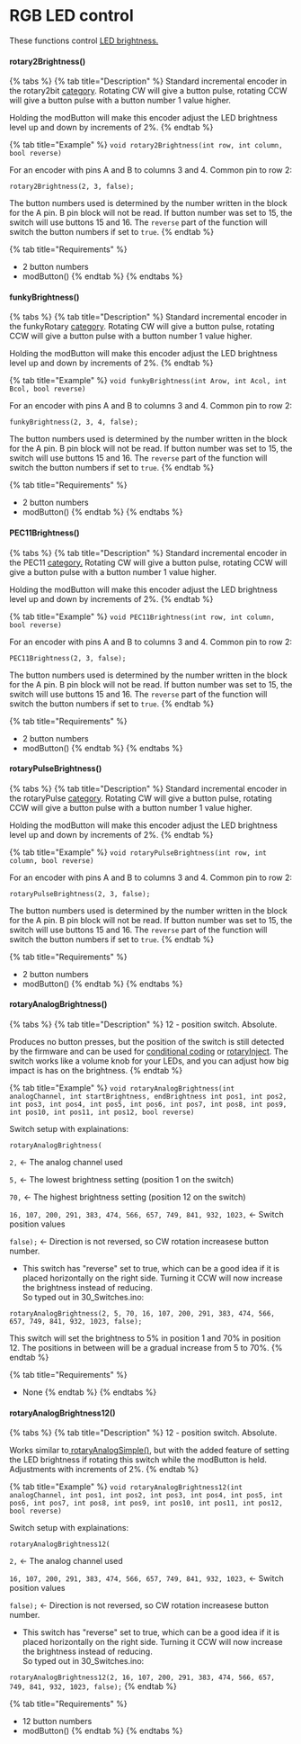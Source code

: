 # RGB LED control

These functions control [LED brightness.](../3.-coding/peripherals/leds-code-and-connection/firmware-control/brightness.md)

#### rotary2Brightness()

{% tabs %}
{% tab title="Description" %}
Standard incremental encoder in the rotary2bit [category](encoders/#rotary2bit). Rotating CW will give a button pulse, rotating CCW will give a button pulse with a button number 1 value higher.

Holding the modButton will make this encoder adjust the LED brightness level up and down by increments of 2%.&#x20;
{% endtab %}

{% tab title="Example" %}
`void rotary2Brightness(int row, int column, bool reverse)`

For an encoder with pins A and B to columns 3 and 4. Common pin to row 2:

`rotary2Brightness(2, 3, false);`

The button numbers used is determined by the number written in the block for the A pin. B pin block will not be read. If button number was set to 15, the switch will use buttons 15 and 16. The `reverse` part of the function will switch the button numbers if set to `true`.
{% endtab %}

{% tab title="Requirements" %}
* 2 button numbers
* modButton()
{% endtab %}
{% endtabs %}

#### funkyBrightness()

{% tabs %}
{% tab title="Description" %}
Standard incremental encoder in the funkyRotary [category](encoders/#funkyrotary). Rotating CW will give a button pulse, rotating CCW will give a button pulse with a button number 1 value higher.

Holding the modButton will make this encoder adjust the LED brightness level up and down by increments of 2%.&#x20;
{% endtab %}

{% tab title="Example" %}
`void funkyBrightness(int Arow, int Acol, int Bcol, bool reverse)`

For an encoder with pins A and B to columns 3 and 4. Common pin to row 2:

`funkyBrightness(2, 3, 4, false);`

The button numbers used is determined by the number written in the block for the A pin. B pin block will not be read. If button number was set to 15, the switch will use buttons 15 and 16. The `reverse` part of the function will switch the button numbers if set to `true`.
{% endtab %}

{% tab title="Requirements" %}
* 2 button numbers
* modButton()
{% endtab %}
{% endtabs %}

#### PEC11Brightness()

{% tabs %}
{% tab title="Description" %}
Standard incremental encoder in the PEC11 [category.](encoders/#pec11) Rotating CW will give a button pulse, rotating CCW will give a button pulse with a button number 1 value higher.

Holding the modButton will make this encoder adjust the LED brightness level up and down by increments of 2%.&#x20;
{% endtab %}

{% tab title="Example" %}
`void PEC11Brightness(int row, int column, bool reverse)`

For an encoder with pins A and B to columns 3 and 4. Common pin to row 2:

`PEC11Brightness(2, 3, false);`

The button numbers used is determined by the number written in the block for the A pin. B pin block will not be read. If button number was set to 15, the switch will use buttons 15 and 16. The `reverse` part of the function will switch the button numbers if set to `true`.
{% endtab %}

{% tab title="Requirements" %}
* 2 button numbers
* modButton()
{% endtab %}
{% endtabs %}

#### rotaryPulseBrightness()

{% tabs %}
{% tab title="Description" %}
Standard incremental encoder in the rotaryPulse [category](encoders/#rotarypulse). Rotating CW will give a button pulse, rotating CCW will give a button pulse with a button number 1 value higher.

Holding the modButton will make this encoder adjust the LED brightness level up and down by increments of 2%.&#x20;
{% endtab %}

{% tab title="Example" %}
`void rotaryPulseBrightness(int row, int column, bool reverse)`

For an encoder with pins A and B to columns 3 and 4. Common pin to row 2:

`rotaryPulseBrightness(2, 3, false);`

The button numbers used is determined by the number written in the block for the A pin. B pin block will not be read. If button number was set to 15, the switch will use buttons 15 and 16. The `reverse` part of the function will switch the button numbers if set to `true`.
{% endtab %}

{% tab title="Requirements" %}
* 2 button numbers
* modButton()
{% endtab %}
{% endtabs %}

#### rotaryAnalogBrightness()

{% tabs %}
{% tab title="Description" %}
12 - position switch. Absolute.&#x20;

Produces no button presses, but the position of the switch is still detected by the firmware and can be used for [conditional coding](../3.-coding/advanced/conditional-coding/) or [rotaryInject](../3.-coding/advanced/analog-inject.md#rotaryinject). The switch works like a volume knob for your LEDs, and you can adjust how big impact is has on the brightness.
{% endtab %}

{% tab title="Example" %}
`void rotaryAnalogBrightness(int analogChannel, int startBrightness, endBrightness int pos1, int pos2, int pos3, int pos4, int pos5, int pos6, int pos7, int pos8, int pos9, int pos10, int pos11, int pos12, bool reverse)`

Switch setup with explainations:

`rotaryAnalogBrightness(`

`2,` <- The analog channel used

`5,` <- The lowest brightness setting (position 1 on the switch)

`70,` <- The highest brightness setting (position 12 on the switch)

`16, 107, 200, 291, 383, 474, 566, 657, 749, 841, 932, 1023,` <- Switch position values

`false);` <- Direction is not reversed, so CW rotation increasese button number.

* This switch has "reverse" set to true, which can be a good idea if it is placed horizontally on the right side. Turning it CCW will now increase the brightness instead of reducing. \
  So typed out in 30\_Switches.ino:

`rotaryAnalogBrightness(2, 5, 70, 16, 107, 200, 291, 383, 474, 566, 657, 749, 841, 932, 1023, false);`

This switch will set the brightness to 5% in position 1 and 70% in position 12. The positions in between will be a gradual increase from 5 to 70%.&#x20;
{% endtab %}

{% tab title="Requirements" %}
* None
{% endtab %}
{% endtabs %}

#### rotaryAnalogBrightness12()

{% tabs %}
{% tab title="Description" %}
12 - position switch. Absolute.&#x20;

Works similar to[ rotaryAnalogSimple()](rotary-switches/rotaryanalog.md#rotaryanalogsimple), but with the added feature of setting the LED brightness if rotating this switch while the modButton is held. Adjustments with increments of 2%.&#x20;
{% endtab %}

{% tab title="Example" %}
`void rotaryAnalogBrightness12(int analogChannel, int pos1, int pos2, int pos3, int pos4, int pos5, int pos6, int pos7, int pos8, int pos9, int pos10, int pos11, int pos12, bool reverse)`

Switch setup with explainations:

`rotaryAnalogBrightness12(`

`2,` <- The analog channel used

`16, 107, 200, 291, 383, 474, 566, 657, 749, 841, 932, 1023,` <- Switch position values

`false);` <- Direction is not reversed, so CW rotation increasese button number.

* This switch has "reverse" set to true, which can be a good idea if it is placed horizontally on the right side. Turning it CCW will now increase the brightness instead of reducing. \
  So typed out in 30\_Switches.ino:

`rotaryAnalogBrightness12(2, 16, 107, 200, 291, 383, 474, 566, 657, 749, 841, 932, 1023, false);`
{% endtab %}

{% tab title="Requirements" %}
* 12 button numbers
* modButton()
{% endtab %}
{% endtabs %}
